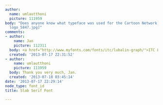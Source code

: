 ```yaml
---
author:
  name: umlautthoni
  picture: 111959
body: "Does anyone know what typeface was used for the Cartoon Network logo?\r\n\r\n[img:sites/default/files/old-images/CN
  logo_5847.jpg]"
comments:
- author:
    name: Jan
    picture: 112311
  body: <a href="http://www.myfonts.com/fonts/itc/lubalin-graph/">ITC Lubalin Graph</a>.
  created: '2013-07-17 22:31:52'
- author:
    name: umlautthoni
    picture: 111959
  body: Thank you very much, Jan.
  created: '2013-07-18 03:45:14'
date: '2013-07-17 22:29:14'
node_type: font_id
title: Slab Serif Font

---
```

